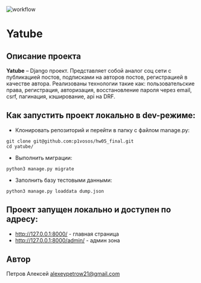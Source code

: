 ![workflow](https://github.com/p1vosos/hw05_final/actions/workflows/python-app.yml/badge.svg)
# Yatube

## Описание проекта
**Yatube** – Django проект. Представляет собой аналог соц сети с публикацией постов, подписками на авторов постов, регистрацией в качестве автора.
Реализованы технологии такие как: пользовательские права, регистрация, авторизация, восстановление пароля через email, csrf, пагинация, кэширование, api на DRF.

## Как запустить проект локально в dev-режимe:

- Клонировать репозиторий и перейти в папку с файлом manage.py:

```
git clone git@github.com:p1vosos/hw05_final.git
cd yatube/
```

- Выполнить миграции:

```
python3 manage.py migrate
```

- Заполнить базу тестовыми данными:

```
python3 manage.py loaddata dump.json
```

## Проект запущен локально и доступен по адресу:
- http://127.0.0.1:8000/ - главная страница
- http://127.0.0.1:8000/admin/ - админ зона

## Автор

Петров Алексей <alexeypetrow21@gmail.com>